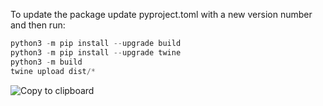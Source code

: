 To update the package update pyproject.toml with a new version number and then run:

```python
python3 -m pip install --upgrade build
python3 -m pip install --upgrade twine
python3 -m build
twine upload dist/*
```

![Copy to clipboard](https://packaging.python.org/en/latest/_static/copy-button.svg)


